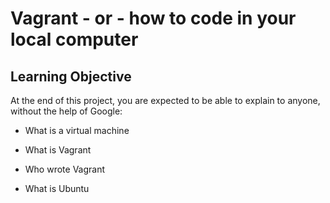 # Vagrant - or - how to code in your local computer

## Learning Objective

At the end of this project, you are expected to be able to explain to anyone, without the help of Google:

* What is a virtual machine

* What is Vagrant

* Who wrote Vagrant 

* What is Ubuntu
